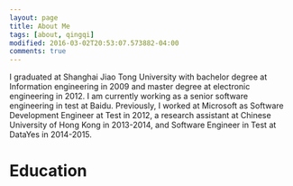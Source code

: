 ```yaml
---
layout: page
title: About Me
tags: [about, qingqi]
modified: 2016-03-02T20:53:07.573882-04:00
comments: true
---
```


I graduated at Shanghai Jiao Tong University with bachelor degree at Information engineering in 2009 and master degree at electronic engineering in 2012. I am currently working as a senior software engineering in test at Baidu. Previously, I worked at Microsoft as Software Development Engineer at Test in 2012, a research assistant at Chinese University of Hong Kong in 2013-2014, and Software Engineer in Test at DataYes in 2014-2015.

# Education
